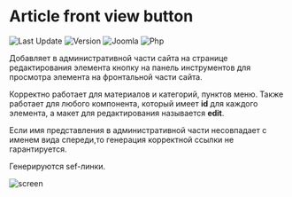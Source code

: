 # Article front view button

![Last Update](https://img.shields.io/badge/last_update-2022.01.20-28A5F5.svg?style=for-the-badge)
![Version](https://img.shields.io/badge/VERSION-1.2.2-0366d6.svg?style=for-the-badge)
![Joomla](https://img.shields.io/badge/joomla-3.9+-1A3867.svg?style=for-the-badge)
![Php](https://img.shields.io/badge/php-5.6+-8892BF.svg?style=for-the-badge)

Добавляет в административной части сайта на странице редактирования элемента кнопку на панель инструментов для просмотра элемента на фронтальной части сайта.

Корректно работает для материалов и категорий, пунктов меню. Также работает для любого компонента, который имеет **id** для каждого элемента, а макет для редактирования называется **edit**.

Если имя представления в административной части несовпадает с именем вида спереди,то генерация корректной ссылки не гарантируется.

Генерируются sef-линки.

![screen](https://image.prntscr.com/image/arm7dXJ5TDGSXQ97ZZQVKQ.png)
